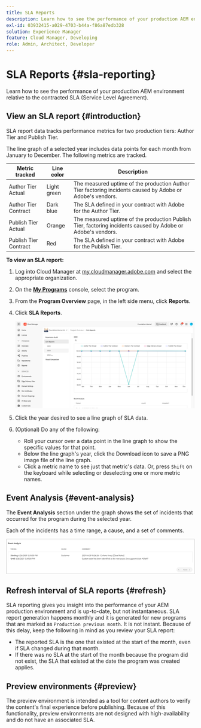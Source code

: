 ```yaml
---
title: SLA Reports
description: Learn how to see the performance of your production AEM environment relative to the contracted Service Level Agreement.
exl-id: 03932415-a029-4703-b44a-f86a87edb328
solution: Experience Manager
feature: Cloud Manager, Developing
role: Admin, Architect, Developer
---
```


# SLA Reports {#sla-reporting} 

Learn how to see the performance of your production AEM environment relative to the contracted SLA (Service Level Agreement).

## View an SLA report {#introduction}

SLA report data tracks performance metrics for two production tiers: Author Tier and Publish Tier. 

The line graph of a selected year includes data points for each month from January to December. The following metrics are tracked.

| Metric tracked | Line color | Description |
| --- | --- | --- |
| Author Tier Actual | Light green | The measured uptime of the production Author Tier factoring incidents caused by Adobe or Adobe's vendors. |
| Author Tier Contract  | Dark blue | The SLA defined in your contract with Adobe for the Author Tier. |
| Publish Tier Actual | Orange | The measured uptime of the production Publish Tier, factoring incidents caused by Adobe or Adobe's vendors. |
| Publish Tier Contract | Red | The SLA defined in your contract with Adobe for the Publish Tier. |

**To view an SLA report:**

1. Log into Cloud Manager at [my.cloudmanager.adobe.com](https://my.cloudmanager.adobe.com/) and select the appropriate organization.

1. On the **[My Programs](/help/implementing/cloud-manager/navigation.md#my-programs)** console, select the program.

1. From the **Program Overview** page, in the left side menu, click **Reports**.

1. Click **SLA Reports**. 

    ![SLA report line graph](/help/implementing/cloud-manager/assets/cm-sla-report2.png)

1. Click the year desired to see a line graph of SLA data.

1. (Optional) Do any of the following:

    * Roll your cursor over a data point in the line graph to show the specific values for that point.
    * Below the line graph's year, click the Download icon to save a PNG image file of the line graph.
    * Click a metric name to see just that metric's data. Or, press `Shift` on the keyboard while selecting or deselecting one or more metric names.  

## Event Analysis {#event-analysis}

The **Event Analysis** section under the graph shows the set of incidents that occurred for the program during the selected year. 

Each of the incidents has a time range, a cause, and a set of comments.

![Event Analysis example](assets/sla-reporting-c.png)

## Refresh interval of SLA reports {#refresh}

SLA reporting gives you insight into the performance of your AEM production environment and is up-to-date, but not instantaneous. SLA report generation happens monthly and it is generated for new programs that are marked as `Production previous month`. It is not instant. Because of this delay, keep the following in mind as you review your SLA report:

* The reported SLA is the one that existed at the start of the month, even if SLA changed during that month.
* If there was no SLA at the start of the month because the program did not exist, the SLA that existed at the date the program was created applies.

## Preview environments {#preview}

The preview environment is intended as a tool for content authors to verify the content's final experience before publishing. Because of this functionality, preview environments are not designed with high-availability and do not have an associated SLA.
